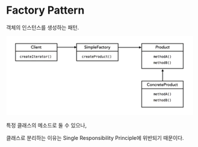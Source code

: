 # Factory Pattern

객체의 인스턴스를 생성하는 패턴.

![uml-factory](../_images/dp-factory.png)

특정 클래스의 메소드로 둘 수 있으나,

클래스로 분리하는 이유는 Single Responsibility Principle에 위반되기 때문이다.
